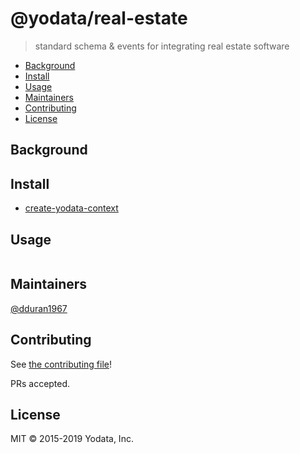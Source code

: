 # @yodata/real-estate

> standard schema &amp; events for integrating real estate software

- [Background](#background)
- [Install](#install)
- [Usage](#usage)
- [Maintainers](#maintainers)
- [Contributing](#contributing)
- [License](#license)

## Background

## Install

- [create-yodata-context](packages/create-yodata-context)

## Usage

```
```

## Maintainers

[@dduran1967](https://github.com/dduran1967)

## Contributing

See [the contributing file](contributing.md)!

PRs accepted.

## License

MIT © 2015-2019 Yodata, Inc.
